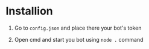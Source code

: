 # Installion

1. Go to `config.json` and place there your bot's token

2. Open cmd and start you bot using `node .` command
